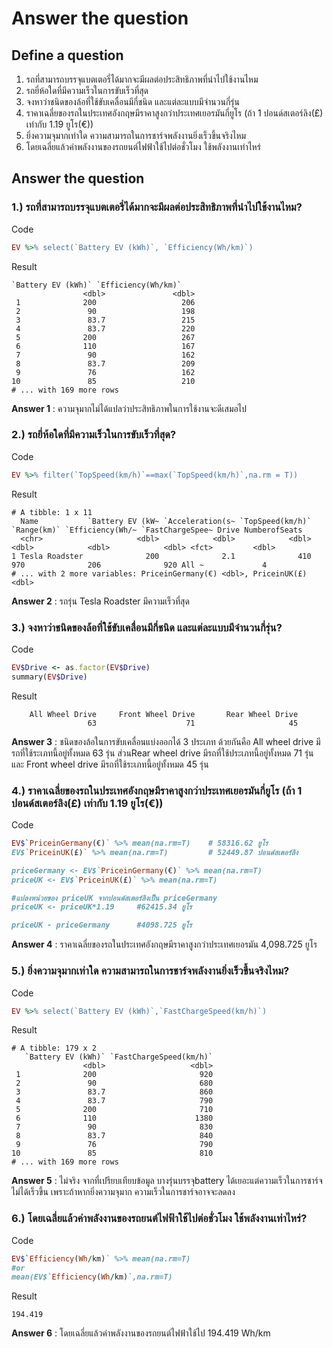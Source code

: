 # Answer the question

## Define a question
1. รถที่สามารถบรรจุแบตเตอรี่ได้มากจะมีผลต่อประสิทธิภาพที่นำไปใช้งานไหม
2. รถยี่ห้อใดที่มีความเร็วในการขับเร็วที่สุด
3. จงหาว่าชนิดของล้อที่ใช้ขับเคลื่อนมีกี่ชนิด และแต่ละแบบมีจำนวนกี่รุ่น
4. ราคาเฉลี่ยของรถในประเทศอังกฤษมีราคาสูงกว่าประเทศเยอรมันกี่ยูโร (ถ้า 1 ปอนด์สเตอร์ลิง(£) เท่ากับ 1.19 ยูโร(€))
5. ยิ่งความจุมากเท่าใด ความสามารถในการชาร์จพลังงานยิ่งเร็วขึ้นจริงไหม
6. โดยเฉลี่ยแล้วค่าพลังงานของรถยนต์ไฟฟ้าใช้ไปต่อชั่วโมง ใช้พลังงานเท่าไหร่

## Answer the question
### 1.) รถที่สามารถบรรจุแบตเตอรี่ได้มากจะมีผลต่อประสิทธิภาพที่นำไปใช้งานไหม?
Code
```ruby
EV %>% select(`Battery EV (kWh)`, `Efficiency(Wh/km)`)
```
Result
```
`Battery EV (kWh)` `Efficiency(Wh/km)`
                <dbl>               <dbl>
 1              200                   206
 2               90                   198
 3               83.7                 215
 4               83.7                 220
 5              200                   267
 6              110                   167
 7               90                   162
 8               83.7                 209
 9               76                   162
10               85                   210
# ... with 169 more rows
```
**Answer 1** : ความจุมากไม่ได้แปลว่าประสิทธิภาพในการใช้งานจะดีเสมอไป

### 2.) รถยี่ห้อใดที่มีความเร็วในการขับเร็วที่สุด?
Code
```ruby
EV %>% filter(`TopSpeed(km/h)`==max(`TopSpeed(km/h)`,na.rm = T))
```
Result
```
# A tibble: 1 x 11
  Name           `Battery EV (kW~ `Acceleration(s~ `TopSpeed(km/h)` `Range(km)` `Efficiency(Wh/~ `FastChargeSpee~ Drive NumberofSeats
  <chr>                     <dbl>            <dbl>            <dbl>       <dbl>            <dbl>            <dbl> <fct>         <dbl>
1 Tesla Roadster              200              2.1              410         970              206              920 All ~             4
# ... with 2 more variables: PriceinGermany(€) <dbl>, PriceinUK(£) <dbl>
```
**Answer 2** : รถรุ่น Tesla Roadster มีความเร็วที่สุด

### 3.) จงหาว่าชนิดของล้อที่ใช้ขับเคลื่อนมีกี่ชนิด และแต่ละแบบมีจำนวนกี่รุ่น?
Code
```ruby
EV$Drive <- as.factor(EV$Drive)
summary(EV$Drive)
```
Result
```
    All Wheel Drive     Front Wheel Drive       Rear Wheel Drive 
                 63                    71                     45 
```
**Answer 3** : ชนิดของล้อในการขับเคลื่อนแบ่งออกได้ 3 ประเภท ด้วยกันคือ All wheel drive มีรถที่ใช้ระเภทนี้อยู่ทั้งหมด 63 รุ่น ส่วนRear wheel drive มีรถที่ใช้ประเภทนี้อยู่ทั้งหมด 71 รุ่น และ Front wheel drive มีรถที่ใช้ระเภทนี้อยู่ทั้งหมด 45 รุ่น

### 4.) ราคาเฉลี่ยของรถในประเทศอังกฤษมีราคาสูงกว่าประเทศเยอรมันกี่ยูโร (ถ้า 1 ปอนด์สเตอร์ลิง(£) เท่ากับ 1.19 ยูโร(€))
Code
```ruby
EV$`PriceinGermany(€)` %>% mean(na.rm=T) 	# 58316.62 ยูโร
EV$`PriceinUK(£)` %>% mean(na.rm=T) 		# 52449.87 ปอนด์สเตอร์ลิง

priceGermany <- EV$`PriceinGermany(€)` %>% mean(na.rm=T)
priceUK <- EV$`PriceinUK(£)` %>% mean(na.rm=T)

#แปลงหน่วยของ priceUK จากปอนด์สเตอร์ลิงเป็น priceGermany
priceUK <- priceUK*1.19 	#62415.34 ยูโร

priceUK - priceGermany 	    #4098.725 ยูโร
```
**Answer 4** : ราคาเฉลี่ยของรถในประเทศอังกฤษมีราคาสูงกว่าประเทศเยอรมัน 4,098.725 ยูโร

### 5.) ยิ่งความจุมากเท่าใด ความสามารถในการชาร์จพลังงานยิ่งเร็วขึ้นจริงไหม?
Code
```ruby
EV %>% select(`Battery EV (kWh)`,`FastChargeSpeed(km/h)`)
```
Result
```
# A tibble: 179 x 2
   `Battery EV (kWh)` `FastChargeSpeed(km/h)`
                <dbl>                   <dbl>
 1              200                       920
 2               90                       680
 3               83.7                     860
 4               83.7                     790
 5              200                       710
 6              110                      1380
 7               90                       830
 8               83.7                     840
 9               76                       790
10               85                       810
# ... with 169 more rows
```
**Answer 5** : ไม่จริง จากที่เปรียบเทียบข้อมูล บางรุ่นบรรจุbattery ได้เยอะแต่ความเร็วในการชาร์จไม่ได้เร็วขึ้น เพราะถ้าหากยิ่งความจุมาก ความเร็วในการชาร์จอาจจะลดลง

### 6.) โดยเฉลี่ยแล้วค่าพลังงานของรถยนต์ไฟฟ้าใช้ไปต่อชั่วโมง ใช้พลังงานเท่าไหร่?
Code
```ruby
EV$`Efficiency(Wh/km)` %>% mean(na.rm=T)
#or
mean(EV$`Efficiency(Wh/km)`,na.rm=T)
```
Result
```
194.419
```
**Answer 6** : โดยเฉลี่ยแล้วค่าพลังงานของรถยนต์ไฟฟ้าใช้ไป 194.419 Wh/km